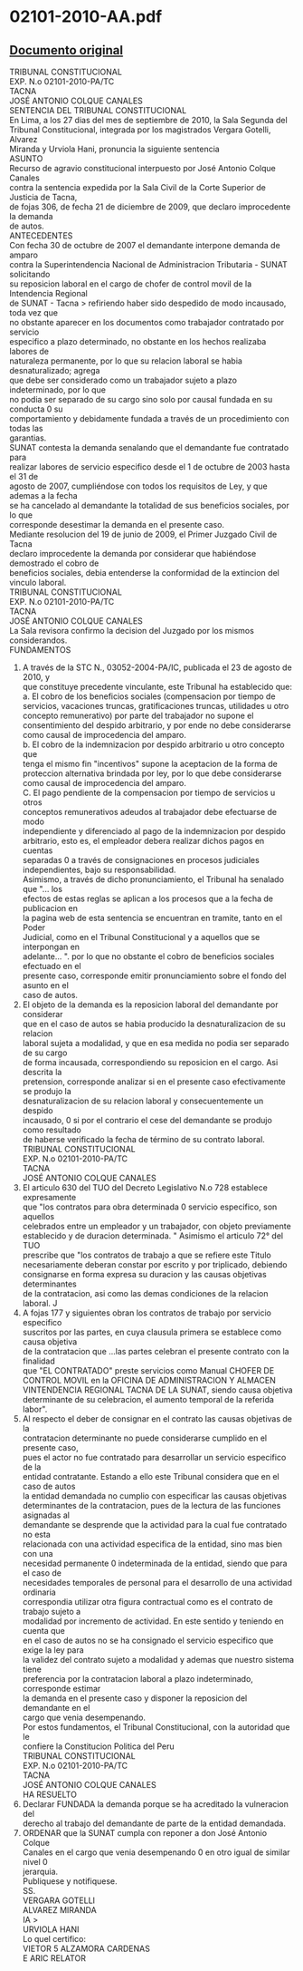 
02101-2010-AA.pdf
=================
  
[Documento original](https://tc.gob.pe/jurisprudencia/2010/02101-2010-AA.pdf)  
---  
TRIBUNAL CONSTITUCIONAL  
EXP. N.o 02101-2010-PA/TC  
TACNA  
JOSÉ ANTONIO COLQUE CANALES  
SENTENCIA DEL TRIBUNAL CONSTITUCIONAL  
En Lima, a los 27 dias del mes de septiembre de 2010, la Sala Segunda del  
Tribunal Constitucional, integrada por los magistrados Vergara Gotelli, Alvarez  
Miranda y Urviola Hani, pronuncia la siguiente sentencia  
ASUNTO  
Recurso de agravio constitucional interpuesto por José Antonio Colque Canales  
contra la sentencia expedida por la Sala Civil de la Corte Superior de Justicia de Tacna,  
de fojas 306, de fecha 21 de diciembre de 2009, que declaro improcedente la demanda  
de autos.  
ANTECEDENTES  
Con fecha 30 de octubre de 2007 el demandante interpone demanda de amparo  
contra la Superintendencia Nacional de Administracion Tributaria - SUNAT solicitando  
su reposicion laboral en el cargo de chofer de control movil de la Intendencia Regional  
de SUNAT - Tacna > refiriendo haber sido despedido de modo incausado, toda vez que  
no obstante aparecer en los documentos como trabajador contratado por servicio  
especifico a plazo determinado, no obstante en los hechos realizaba labores de  
naturaleza permanente, por lo que su relacion laboral se habia desnaturalizado; agrega  
que debe ser considerado como un trabajador sujeto a plazo indeterminado, por lo que  
no podia ser separado de su cargo sino solo por causal fundada en su conducta 0 su  
comportamiento y debidamente fundada a través de un procedimiento con todas las  
garantias.  
SUNAT contesta la demanda senalando que el demandante fue contratado para  
realizar labores de servicio especifico desde el 1 de octubre de 2003 hasta el 31 de  
agosto de 2007, cumpliéndose con todos los requisitos de Ley, y que ademas a la fecha  
se ha cancelado al demandante la totalidad de sus beneficios sociales, por lo que  
corresponde desestimar la demanda en el presente caso.  
Mediante resolucion del 19 de junio de 2009, el Primer Juzgado Civil de Tacna  
declaro improcedente la demanda por considerar que habiéndose demostrado el cobro de  
beneficios sociales, debia entenderse la conformidad de la extincion del vinculo laboral.  
TRIBUNAL CONSTITUCIONAL  
EXP. N.o 02101-2010-PA/TC  
TACNA  
JOSÉ ANTONIO COLQUE CANALES  
La Sala revisora confirmo la decision del Juzgado por los mismos considerandos.  
FUNDAMENTOS  
1. A través de la STC N., 03052-2004-PA/IC, publicada el 23 de agosto de 2010, y  
que constituye precedente vinculante, este Tribunal ha establecido que:  
a. El cobro de los beneficios sociales (compensacion por tiempo de  
servicios, vacaciones truncas, gratificaciones truncas, utilidades u otro  
concepto remunerativo) por parte del trabajador no supone el  
consentimiento del despido arbitrario, y por ende no debe considerarse  
como causal de improcedencia del amparo.  
b. El cobro de la indemnizacion por despido arbitrario u otro concepto que  
tenga el mismo fin "incentivos" supone la aceptacion de la forma de  
proteccion alternativa brindada por ley, por lo que debe considerarse  
como causal de improcedencia del amparo.  
C. El pago pendiente de la compensacion por tiempo de servicios u otros  
conceptos remunerativos adeudos al trabajador debe efectuarse de modo  
independiente y diferenciado al pago de la indemnizacion por despido  
arbitrario, esto es, el empleador debera realizar dichos pagos en cuentas  
separadas 0 a través de consignaciones en procesos judiciales  
independientes, bajo su responsabilidad.  
Asimismo, a través de dicho pronunciamiento, el Tribunal ha senalado que "... los  
efectos de estas reglas se aplican a los procesos que a la fecha de publicacion en  
la pagina web de esta sentencia se encuentran en tramite, tanto en el Poder  
Judicial, como en el Tribunal Constitucional y a aquellos que se interpongan en  
adelante... ". por lo que no obstante el cobro de beneficios sociales efectuado en el  
presente caso, corresponde emitir pronunciamiento sobre el fondo del asunto en el  
caso de autos.  
2. El objeto de la demanda es la reposicion laboral del demandante por considerar  
que en el caso de autos se habia producido la desnaturalizacion de su relacion  
laboral sujeta a modalidad, y que en esa medida no podia ser separado de su cargo  
de forma incausada, correspondiendo su reposicion en el cargo. Asi descrita la  
pretension, corresponde analizar si en el presente caso efectivamente se produjo la  
desnaturalizacion de su relacion laboral y consecuentemente un despido  
incausado, 0 si por el contrario el cese del demandante se produjo como resultado  
de haberse verificado la fecha de término de su contrato laboral.  
TRIBUNAL CONSTITUCIONAL  
EXP. N.o 02101-2010-PA/TC  
TACNA  
JOSÉ ANTONIO COLQUE CANALES  
3. El articulo 630 del TUO del Decreto Legislativo N.o 728 establece expresamente  
que "los contratos para obra determinada 0 servicio especifico, son aquellos  
celebrados entre un empleador y un trabajador, con objeto previamente  
establecido y de duracion determinada. " Asimismo el articulo 72° del TUO  
prescribe que "los contratos de trabajo a que se refiere este Titulo  
necesariamente deberan constar por escrito y por triplicado, debiendo  
consignarse en forma expresa su duracion y las causas objetivas determinantes  
de la contratacion, asi como las demas condiciones de la relacion laboral. J  
4. A fojas 177 y siguientes obran los contratos de trabajo por servicio especifico  
suscritos por las partes, en cuya clausula primera se establece como causa objetiva  
de la contratacion que  ...las partes celebran el presente contrato con la finalidad  
que "EL CONTRATADO" preste servicios como Manual CHOFER DE  
CONTROL MOVIL en la OFICINA DE ADMINISTRACION Y ALMACEN  
VINTENDENCIA REGIONAL TACNA DE LA SUNAT, siendo causa objetiva  
determinante de su celebracion, el aumento temporal de la referida labor".  
5. Al respecto el deber de consignar en el contrato las causas objetivas de la  
contratacion determinante no puede considerarse cumplido en el presente caso,  
pues el actor no fue contratado para desarrollar un servicio especifico de la  
entidad contratante. Estando a ello este Tribunal considera que en el caso de autos  
la entidad demandada no cumplio con especificar las causas objetivas  
determinantes de la contratacion, pues de la lectura de las funciones asignadas al  
demandante se desprende que la actividad para la cual fue contratado no esta  
relacionada con una actividad especifica de la entidad, sino mas bien con una  
necesidad permanente 0 indeterminada de la entidad, siendo que para el caso de  
necesidades temporales de personal para el desarrollo de una actividad ordinaria  
correspondia utilizar otra figura contractual como es el contrato de trabajo sujeto a  
modalidad por incremento de actividad. En este sentido y teniendo en cuenta que  
en el caso de autos no se ha consignado el servicio especifico que exige la ley para  
la validez del contrato sujeto a modalidad y ademas que nuestro sistema tiene  
preferencia por la contratacion laboral a plazo indeterminado, corresponde estimar  
la demanda en el presente caso y disponer la reposicion del demandante en el  
cargo que venia desempenando.  
Por estos fundamentos, el Tribunal Constitucional, con la autoridad que le  
confiere la Constitucion Politica del Peru  
TRIBUNAL CONSTITUCIONAL  
EXP. N.o 02101-2010-PA/TC  
TACNA  
JOSÉ ANTONIO COLQUE CANALES  
HA RESUELTO  
1. Declarar FUNDADA la demanda porque se ha acreditado la vulneracion del  
derecho al trabajo del demandante de parte de la entidad demandada.  
2. ORDENAR que la SUNAT cumpla con reponer a don José Antonio Colque  
Canales en el cargo que venia desempenando 0 en otro igual de similar nivel 0  
jerarquia.  
Publiquese y notifiquese.  
SS.  
VERGARA GOTELLI  
ALVAREZ MIRANDA  
IA >  
URVIOLA HANI  
Lo quel certifico:  
VIETOR 5 ALZAMORA CARDENAS  
E ARIC RELATOR